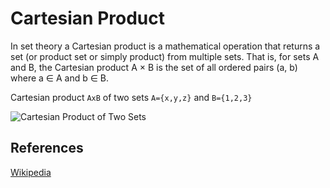 # Cartesian Product

In set theory a Cartesian product is a mathematical operation that returns a set 
(or product set or simply product) from multiple sets. That is, for sets A and B,
the Cartesian product A × B is the set of all ordered pairs (a, b)
where a ∈ A and b ∈ B. 

Cartesian product `AxB` of two sets `A={x,y,z}` and `B={1,2,3}`

![Cartesian Product of Two Sets](https://upload.wikimedia.org/wikipedia/commons/4/4e/Cartesian_Product_qtl1.svg)

## References

[Wikipedia](https://en.wikipedia.org/wiki/Cartesian_product)
